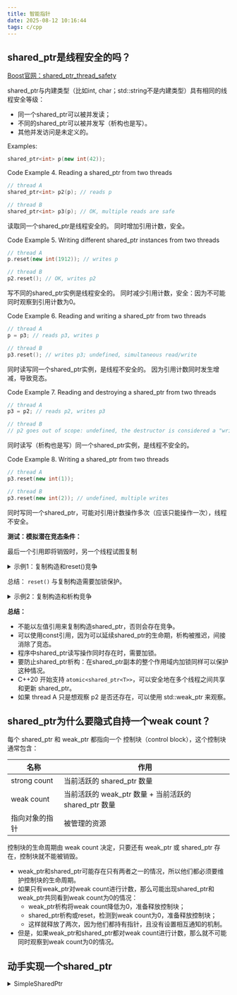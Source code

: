 ```yaml
---
title: 智能指针
date: 2025-08-12 10:16:44
tags: c/cpp
---
```


## shared_ptr是线程安全的吗？

[Boost官网：shared_ptr_thread_safety](https://www.boost.org/doc/libs/1_82_0/libs/smart_ptr/doc/html/smart_ptr.html#shared_ptr_thread_safety)

shared_ptr与内建类型（比如int, char；std::string不是内建类型）具有相同的线程安全等级：
- 同一个shared_ptr可以被并发读；
- 不同的shared_ptr可以被并发写（析构也是写）。
- 其他并发访问是未定义的。

Examples:
```cpp
shared_ptr<int> p(new int(42));
```

Code Example 4. Reading a shared_ptr from two threads
```cpp
// thread A
shared_ptr<int> p2(p); // reads p

// thread B
shared_ptr<int> p3(p); // OK, multiple reads are safe
```
读取同一个shared_ptr是线程安全的。
同时增加引用计数，安全。

Code Example 5. Writing different shared_ptr instances from two threads
```cpp
// thread A
p.reset(new int(1912)); // writes p

// thread B
p2.reset(); // OK, writes p2
```
写不同的shared_ptr实例是线程安全的。
同时减少引用计数，安全：因为不可能同时观察到引用计数为0。

Code Example 6. Reading and writing a shared_ptr from two threads
```cpp
// thread A
p = p3; // reads p3, writes p

// thread B
p3.reset(); // writes p3; undefined, simultaneous read/write
```
同时读写同一个shared_ptr实例，是线程不安全的。
因为引用计数同时发生增减，导致竞态。

Code Example 7. Reading and destroying a shared_ptr from two threads
```cpp
// thread A
p3 = p2; // reads p2, writes p3

// thread B
// p2 goes out of scope: undefined, the destructor is considered a "write access"
```
同时读写（析构也是写）同一个shared_ptr实例，是线程不安全的。

Code Example 8. Writing a shared_ptr from two threads
```cpp
// thread A
p3.reset(new int(1));

// thread B
p3.reset(new int(2)); // undefined, multiple writes
```
同时写同一个shared_ptr，可能对引用计数操作多次（应该只能操作一次），线程不安全。



**测试：模拟潜在竞态条件：**

最后一个引用即将销毁时，另一个线程试图复制

<details>
<summary>示例1：复制构造和reset()竞争</summary>

{% include_code lang:cpp shared_ptr/race1.cpp %}

</details>

总结： `reset()` 与复制构造需要加锁保护。

<details>
<summary>示例2：复制构造和析构竞争</summary>

{% include_code lang:cpp shared_ptr/race2.cpp %}

</details>


**总结：**

- 不能以左值引用来复制构造shared_ptr，否则会存在竞争。
- 可以使用const引用，因为可以延续shared_ptr的生命期，析构被推迟，间接消除了竞态。
- 程序中shared_ptr读写操作同时存在时，需要加锁。
- 要防止shared_ptr析构：在shared_ptr副本的整个作用域内加锁同样可以保护这种情况。
- C++20 开始支持 `atomic<shared_ptr<T>>`，可以安全地在多个线程之间共享和更新 shared_ptr。
- 如果 thread A 只是想观察 p2 是否还存在，可以使用 std::weak_ptr 来观察。


## shared_ptr为什么要隐式自持一个weak count？

每个 shared_ptr 和 weak_ptr 都指向一个 控制块（control block），这个控制块通常包含：

| 名称           | 作用                                                |
|----------------|-----------------------------------------------------|
| strong count   | 当前活跃的 shared_ptr 数量                          |
| weak count     | 当前活跃的 weak_ptr 数量 + 当前活跃的 shared_ptr 数量 |
| 指向对象的指针 | 被管理的资源                                        |

控制块的生命周期由 weak count 决定，只要还有 weak_ptr 或 shared_ptr 存在，控制块就不能被销毁。

- weak_ptr和shared_ptr可能存在只有两者之一的情况，所以他们都必须要维护控制块的生命周期。
- 如果只有weak_ptr对weak count进行计数，那么可能出现shared_ptr和weak_ptr共同看到weak count为0的情况：
  - weak_ptr析构将weak count降低为0，准备释放控制块；
  - shared_ptr析构或reset，检测到weak count为0，准备释放控制块；
  - 这样就释放了两次，因为他们都持有指针，且没有设置相互通知的机制。
- 但是，如果weak_ptr和shared_ptr都对weak count进行计数，那么就不可能同时观察到weak count为0的情况。


## 动手实现一个shared_ptr

<details>
<summary>SimpleSharedPtr</summary>

{% include_code lang:cpp shared_ptr/SimpleSharedPtr.cpp %}

</details>